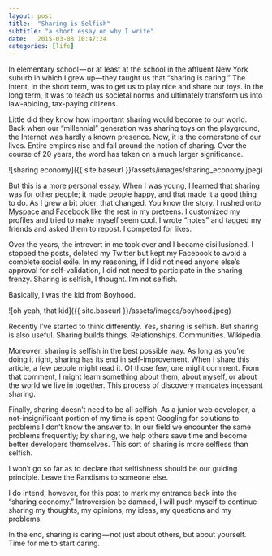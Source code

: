 ```yaml
---
layout: post
title:  "Sharing is Selfish"
subtitle: "a short essay on why I write"
date:   2015-03-08 10:47:24
categories: [life]
---
```


In elementary school — or at least at the school in the affluent New York suburb in which I grew up—they taught us that “sharing is caring.” The intent, in the short term, was to get us to play nice and share our toys. In the long term, it was to teach us societal norms and ultimately transform us into law-abiding, tax-paying citizens.

Little did they know how important sharing would become to our world. Back when our “millennial” generation was sharing toys on the playground, the Internet was hardly a known presence. Now, it is the cornerstone of our lives. Entire empires rise and fall around the notion of sharing. Over the course of 20 years, the word has taken on a much larger significance.

![sharing economy]({{ site.baseurl }}/assets/images/sharing_economy.jpeg)

But this is a more personal essay. When I was young, I learned that sharing was for other people; it made people happy, and that made it a good thing to do. As I grew a bit older, that changed. You know the story. I rushed onto Myspace and Facebook like the rest in my preteens. I customized my profiles and tried to make myself seem cool. I wrote “notes” and tagged my friends and asked them to repost. I competed for likes.

Over the years, the introvert in me took over and I became disillusioned. I stopped the posts, deleted my Twitter but kept my Facebook to avoid a complete social exile. In my reasoning, if I did not need anyone else’s approval for self-validation, I did not need to participate in the sharing frenzy. Sharing is selfish, I thought. I’m not selfish.

Basically, I was the kid from Boyhood.

![oh yeah, that kid]({{ site.baseurl }}/assets/images/boyhood.jpeg)

Recently I’ve started to think differently. Yes, sharing is selfish. But sharing is also useful. Sharing builds things. Relationships. Communities. Wikipedia.

Moreover, sharing is selfish in the best possible way. As long as you’re doing it right, sharing has its end in self-improvement. When I share this article, a few people might read it. Of those few, one might comment. From that comment, I might learn something about them, about myself, or about the world we live in together. This process of discovery mandates incessant sharing.

Finally, sharing doesn’t need to be all selfish. As a junior web developer, a not-insignificant portion of my time is spent Googling for solutions to problems I don’t know the answer to. In our field we encounter the same problems frequently; by sharing, we help others save time and become better developers themselves. This sort of sharing is more selfless than selfish.

I won’t go so far as to declare that selfishness should be our guiding principle. Leave the Randisms to someone else.

I do intend, however, for this post to mark my entrance back into the “sharing economy.” Introversion be damned, I will push myself to continue sharing my thoughts, my opinions, my ideas, my questions and my problems.

In the end, sharing is caring — not just about others, but about yourself. Time for me to start caring.
